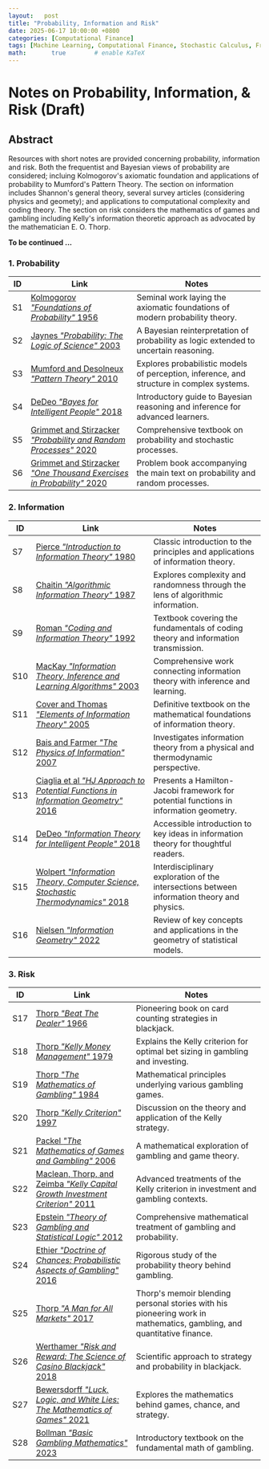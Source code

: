```yaml
---
layout:   post
title: "Probability, Information and Risk"
date: 2025-06-17 10:00:00 +0800
categories: [Computational Finance]
tags: [Machine Learning, Computational Finance, Stochastic Calculus, Fractional Calculus, Scientific Computing, Quantum Computing]
math:       true        # enable KaTeX
---
```

# Notes on Probability, Information, & Risk  (Draft)

## Abstract
Resources with short notes are provided concerning probability, information and risk. Both the frequentist and Bayesian views of probability are considered; incluing Kolmogorov's axiomatic foundation and applications of probability to Mumford's Pattern Theory. The section on information includes Shannon's general theory, several survey articles (considering physics and geomety); and applications to computational complexity and coding theory. The section on risk considers the mathematics of games and gambling including Kelly's information theoretic approach as advocated by the mathematician E. O. Thorp. 


**To be continued ...**

### 1. Probability

| ID  | Link | Notes |
|-----|------|-------|
| S1  | [Kolmogorov *"Foundations of Probability"* 1956](https://www.york.ac.uk/depts/maths/histstat/kolmogorov_foundations.pdf) | Seminal work laying the axiomatic foundations of modern probability theory. |
| S2  | [Jaynes *"Probability: The Logic of Science"* 2003](https://bayes.wustl.edu/etj/prob/book.pdf) | A Bayesian reinterpretation of probability as logic extended to uncertain reasoning. |
| S3  | [Mumford and Desolneux *"Pattern Theory"* 2010](https://www.dam.brown.edu/ptg/MDbook/index.html) | Explores probabilistic models of perception, inference, and structure in complex systems. |
| S4  | [DeDeo *"Bayes for Intelligent People"* 2018](https://wiki.santafe.edu/images/2/2e/Bayesian-Reasoning-for-Intelligent-People-DeDeo.pdf) | Introductory guide to Bayesian reasoning and inference for advanced learners. |
| S5  | [Grimmet and Stirzacker *"Probability and Random Processes"* 2020](https://global.oup.com/academic/product/probability-and-random-processes-9780198847601?cc=us&lang=en&) | Comprehensive textbook on probability and stochastic processes. |
| S6  | [Grimmet and Stirzacker *"One Thousand Exercises in Probability"* 2020](https://global.oup.com/academic/product/one-thousand-exercises-in-probability-9780198847618?cc=us&lang=en&) | Problem book accompanying the main text on probability and random processes. |

### 2. Information

| ID  | Link | Notes |
|-----|------|-------|
| S7  | [Pierce *"Introduction to Information Theory"* 1980](https://store.doverpublications.com/products/9780486240619?srsltid=AfmBOopmY5Ja4x4dTGxhin4FAuJPd-fPtNj78zgLiwZW9CUdD7TyvRvq) | Classic introduction to the principles and applications of information theory. |
| S8  | [Chaitin *"Algorithmic Information Theory"* 1987](https://www.cambridge.org/core/books/algorithmic-information-theory/66D88D412DE158C21D392E2EF3112CC1#fndtn-information) | Explores complexity and randomness through the lens of algorithmic information. |
| S9  | [Roman *"Coding and Information Theory"* 1992](https://link.springer.com/book/9780387978123) | Textbook covering the fundamentals of coding theory and information transmission. |
| S10 | [MacKay *"Information Theory, Inference and Learning Algorithms"* 2003](https://www.cambridge.org/us/universitypress/subjects/computer-science/pattern-recognition-and-machine-learning/information-theory-inference-and-learning-algorithms?format=HB&isbn=9780521642989) | Comprehensive work connecting information theory with inference and learning. |
| S11 | [Cover and Thomas *"Elements of Information Theory"* 2005](https://onlinelibrary.wiley.com/doi/book/10.1002/047174882X) | Definitive textbook on the mathematical foundations of information theory. |
| S12 | [Bais and Farmer *"The Physics of Information"* 2007](https://arxiv.org/abs/0708.2837) | Investigates information theory from a physical and thermodynamic perspective. |
| S13 | [Ciaglia et al *"HJ Approach to Potential Functions in Information Geometry"* 2016](https://arxiv.org/abs/1608.06584) | Presents a Hamilton-Jacobi framework for potential functions in information geometry. |
| S14 | [DeDeo *"Information Theory for Intelligent People"* 2018](https://wiki.santafe.edu/images/a/a8/IT-for-Intelligent-People-DeDeo.pdf) | Accessible introduction to key ideas in information theory for thoughtful readers. |
| S15 | [Wolpert *"Information Theory, Computer Science, Stochastic Thermodynamics"* 2018](https://arxiv.org/abs/1901.00386) | Interdisciplinary exploration of the intersections between information theory and physics. |
| S16 | [Nielsen *"Information Geometry"* 2022](https://www.ams.org/notices/202201/rnoti-p36.pdf) | Review of key concepts and applications in the geometry of statistical models. |

### 3. Risk

| ID  | Link | Notes |
|-----|------|-------|
| S17 | [Thorp *"Beat The Dealer"* 1966](https://www.edwardothorp.com/books/beat-the-dealer/) | Pioneering book on card counting strategies in blackjack. |
| S18 | [Thorp *"Kelly Money Management"* 1979](https://www.edwardothorp.com/wp-content/uploads/2016/11/TheKellyMoneyManagementSystem.pdf) | Explains the Kelly criterion for optimal bet sizing in gambling and investing. |
| S19 | [Thorp *"The Mathematics of Gambling"* 1984](https://www.edwardothorp.com/books/the-mathematics-of-gambling/) | Mathematical principles underlying various gambling games. |
| S20 | [Thorp *"Kelly Criterion"* 1997](https://web.williams.edu/Mathematics/sjmiller/public_html/341/handouts/Thorpe_KellyCriterion2007.pdf) | Discussion on the theory and application of the Kelly strategy. |
| S21 | [Packel *"The Mathematics of Games and Gambling"* 2006](https://www.ams.org/books/nml/028/nml028-endmatter.pdf) | A mathematical exploration of gambling and game theory. |
| S22 | [Maclean, Thorp, and Zeimba *"Kelly Capital Growth Investment Criterion"* 2011](https://www.edwardothorp.com/books/kelly-capital-growth-investment-criterion/) | Advanced treatments of the Kelly criterion in investment and gambling contexts. |
| S23 | [Epstein *"Theory of Gambling and Statistical Logic"* 2012](https://shop.elsevier.com/books/the-theory-of-gambling-and-statistical-logic/epstein/978-0-12-397857-8) | Comprehensive mathematical treatment of gambling and probability. |
| S24 | [Ethier *"Doctrine of Chances: Probabilistic Aspects of Gambling"* 2016](https://www.math.utah.edu/~ethier/DoC.html) | Rigorous study of the probability theory behind gambling. |
| S25 | [Thorp *"A Man for All Markets"* 2017](https://www.edwardothorp.com/books/a-man-for-all-markets/) | Thorp's memoir blending personal stories with his pioneering work in mathematics, gambling, and quantitative finance. |
| S26 | [Werthamer *"Risk and Reward: The Science of Casino Blackjack"* 2018](https://link.springer.com/book/10.1007/978-3-319-91385-8) | Scientific approach to strategy and probability in blackjack. |
| S27 | [Bewersdorff *"Luck, Logic, and White Lies: The Mathematics of Games"* 2021](https://www.taylorfrancis.com/books/edit/10.1201/9781003092872/luck-logic-white-lies-jörg-bewersdorff) | Explores the mathematics behind games, chance, and strategy. |
| S28 | [Bollman *"Basic Gambling Mathematics"* 2023](https://www.taylorfrancis.com/books/mono/10.1201/9781003358183/basic-gambling-mathematics-mark-bollman) | Introductory textbook on the fundamental math of gambling. |
